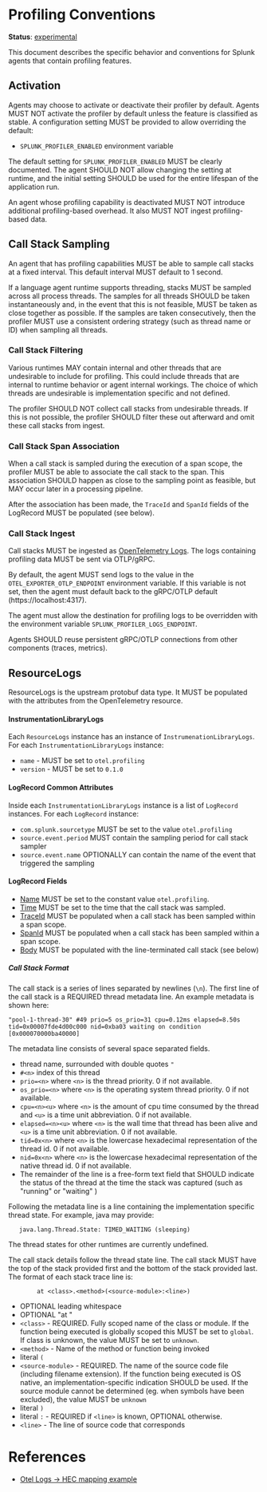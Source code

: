 # Profiling Conventions

**Status**: [experimental](../README.md#versioning-and-status-of-the-specification)

This document describes the specific behavior and conventions for Splunk
agents that contain profiling features.

## Activation

Agents may choose to activate or deactivate their profiler by default.
Agents MUST NOT activate the profiler by default unless the feature is 
classified as stable.
A configuration setting MUST be provided to allow overriding the default: 

* `SPLUNK_PROFILER_ENABLED` environment variable

The default setting for `SPLUNK_PROFILER_ENABLED` MUST be clearly documented. 
The agent SHOULD NOT allow changing the setting at runtime, and the initial 
setting SHOULD be used for the entire lifespan of the application run.

An agent whose profiling capability is deactivated MUST NOT introduce
additional profiling-based overhead. It also MUST NOT ingest profiling-based
data.

## Call Stack Sampling

An agent that has profiling capabilities MUST be able to sample call stacks
at a fixed interval. This default interval MUST default to 1 second.

If a language agent runtime supports threading, stacks MUST be sampled across
all process threads. The samples for all threads SHOULD be taken instantaneously
and, in the event that this is not feasible, MUST be taken as close together
as possible. If the samples are taken consecutively, then the profiler MUST 
use a consistent ordering strategy (such as thread name or ID) when sampling all
threads.

### Call Stack Filtering

Various runtimes MAY contain internal and other threads that are undesirable
to include for profiling. This could include threads that are internal to 
runtime behavior or agent internal workings. The choice of which threads are 
undesirable is implementation specific and not defined.

The profiler SHOULD NOT collect call stacks from undesirable threads.
If this is not possible, the profiler SHOULD filter these out afterward 
and omit these call stacks from ingest. 

### Call Stack Span Association

When a call stack is sampled during the execution of a span scope,
the profiler MUST be able to associate the call stack to the span.
This association SHOULD happen as close to the sampling point as feasible,
but MAY occur later in a processing pipeline.

After the association has been made, the `TraceId` and `SpanId` fields of the 
LogRecord MUST be populated (see below).

### Call Stack Ingest

Call stacks MUST be ingested as [OpenTelemetry Logs](https://github.com/open-telemetry/opentelemetry-specification/tree/main/specification/logs).
The logs containing profiling data MUST be sent via OTLP/gRPC. 

By default, the agent MUST send logs to the value in the `OTEL_EXPORTER_OTLP_ENDPOINT` environment
variable. If this variable is not set, then the agent must default back to the gRPC/OTLP
default (https://localhost:4317).

The agent must allow the destination for profiling logs to be overridden with 
the environment variable `SPLUNK_PROFILER_LOGS_ENDPOINT`.

Agents SHOULD reuse persistent gRPC/OTLP connections from other components (traces, metrics).

## ResourceLogs

ResourceLogs is the upstream protobuf data type. It MUST be populated with the attributes
from the OpenTelemetry resource.

#### InstrumentationLibraryLogs

Each `ResourceLogs` instance has an instance of `InstrumenationLibraryLogs`. 
For each `InstrumentationLibraryLogs` instance:

* `name` - MUST be set to `otel.profiling`
* `version` - MUST be set to `0.1.0` 

#### LogRecord Common Attributes

Inside each `InstrumentationLibraryLogs` instance is a list of `LogRecord` instances. For each 
`LogRecord` instance:

* `com.splunk.sourcetype` MUST be set to the value `otel.profiling`
* `source.event.period` MUST contain the sampling period for call stack sampler
* `source.event.name` OPTIONALLY can contain the name of the event that triggered the sampling

#### LogRecord Fields

* [Name](https://github.com/open-telemetry/opentelemetry-specification/blob/main/specification/logs/data-model.md#field-name)
  MUST be set to the constant value `otel.profiling`.
* [Time](https://github.com/open-telemetry/opentelemetry-specification/blob/main/specification/logs/data-model.md#field-timestamp)
  MUST be set to the time that the call stack was sampled.
* [TraceId](https://github.com/open-telemetry/opentelemetry-specification/blob/main/specification/logs/data-model.md#field-traceid)
  MUST be populated when a call stack has been sampled within a span scope.
* [SpanId](https://github.com/open-telemetry/opentelemetry-specification/blob/main/specification/logs/data-model.md#field-spanid)
  MUST be populated when a call stack has been sampled within a span scope.
* [Body](https://github.com/open-telemetry/opentelemetry-specification/blob/main/specification/logs/data-model.md#field-body)
  MUST be populated with the line-terminated call stack (see below)

##### Call Stack Format

The call stack is a series of lines separated by newlines (`\n`).
The first line of the call stack is a REQUIRED thread metadata line.
An example metadata is shown here:
```
"pool-1-thread-30" #49 prio=5 os_prio=31 cpu=0.12ms elapsed=8.50s tid=0x00007fde4d00c000 nid=0xba03 waiting on condition  [0x000070000ba40000]
```
The metadata line consists of several space separated fields.
* thread name, surrounded with double quotes `"`
* `#<n>` index of this thread
* `prio=<n>` where `<n>` is the thread priority. 0 if not available.
* `os_prio=<n>` where `<n>` is the operating system thread priority. 0 if not available.
* `cpu=<n><u>` where `<n>` is the amount of cpu time consumed by the thread and `<u>` is a time unit abbreviation. 0 if not available.
* `elapsed=<n><u>` where `<n>` is the wall time that thread has been alive and `<u>` is a time unit abbreviation. 0 if not available.
* `tid=0x<n>` where `<n>` is the lowercase hexadecimal representation of the thread id. 0 if not available.
* `nid=0x<n>` where `<n>` is the lowercase hexadecimal representation of the native thread id. 0 if not available.
* The remainder of the line is a free-form text field that SHOULD indicate the status of the thread at the time the stack was captured (such as "running" or "waiting" )

Following the metadata line is a line containing the implementation specific thread state.
For example, java may provide:

```
   java.lang.Thread.State: TIMED_WAITING (sleeping)
```
The thread states for other runtimes are currently undefined.


The call stack details follow the thread state line. The call stack MUST have the top of the stack
provided first and the bottom of the stack provided last. The format of each stack trace
line is:

```
        at <class>.<method>(<source-module>:<line>)
```

* OPTIONAL leading whitespace
* OPTIONAL "at "
* `<class>` - REQUIRED. Fully scoped name of the class or module. If the function being executed is globally scoped this MUST be
  set to `global`. If class is unknown, the value MUST be set to `unknown`.
* `<method>` - Name of the method or function being invoked
* literal `(`
* `<source-module>` - REQUIRED. The name of the source code file (including filename extension). If the function being
  executed is OS native, an implementation-specific indication SHOULD be used. If the source module
  cannot be determined (eg. when symbols have been excluded), the value MUST be `unknown`
* literal `)`
* literal `:` - REQUIRED if `<line>` is known, OPTIONAL otherwise.
* `<line>` - The line of source code that corresponds

# References

* [Otel Logs -> HEC mapping example](https://github.com/open-telemetry/opentelemetry-specification/blob/main/specification/logs/data-model.md#splunk-hec)